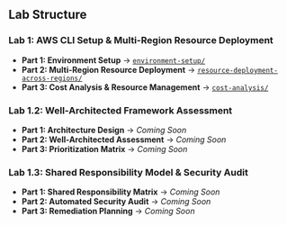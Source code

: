 ## Lab Structure

### Lab 1: AWS CLI Setup & Multi-Region Resource Deployment
- **Part 1: Environment Setup** → [`environment-setup/`](environment-setup/)
- **Part 2: Multi-Region Resource Deployment** → [`resource-deployment-across-regions/`](resource-deployment-across-regions/)
- **Part 3: Cost Analysis & Resource Management** → [`cost-analysis/`](cost-analysis/)

### Lab 1.2: Well-Architected Framework Assessment
- **Part 1: Architecture Design** → *Coming Soon*
- **Part 2: Well-Architected Assessment** → *Coming Soon*
- **Part 3: Prioritization Matrix** → *Coming Soon*

### Lab 1.3: Shared Responsibility Model & Security Audit
- **Part 1: Shared Responsibility Matrix** → *Coming Soon*
- **Part 2: Automated Security Audit** → *Coming Soon*
- **Part 3: Remediation Planning** → *Coming Soon*
